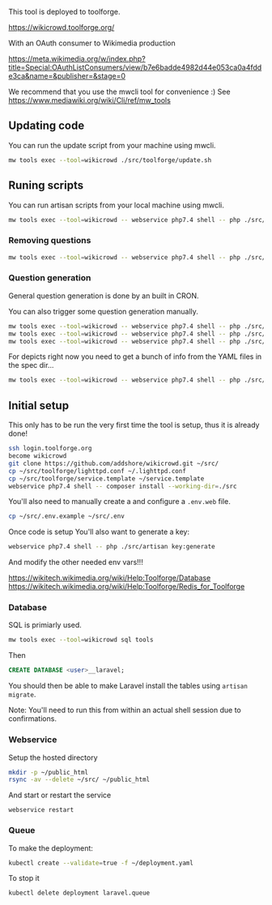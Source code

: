 This tool is deployed to toolforge.

https://wikicrowd.toolforge.org/

With an OAuth consumer to Wikimedia production

https://meta.wikimedia.org/w/index.php?title=Special:OAuthListConsumers/view/b7e6badde4982d44e053ca0a4fdde3ca&name=&publisher=&stage=0

We recommend that you use the mwcli tool for convenience :)
See https://www.mediawiki.org/wiki/Cli/ref/mw_tools

## Updating code

You can run the update script from your machine using mwcli.

```sh
mw tools exec --tool=wikicrowd ./src/toolforge/update.sh
```

## Runing scripts

You can run artisan scripts from your local machine using mwcli.

```sh
mw tools exec --tool=wikicrowd -- webservice php7.4 shell -- php ./src/artisan
```

### Removing questions

```sh
mw tools exec --tool=wikicrowd -- webservice php7.4 shell -- php ./src/artisan job:dispatchNow RemoveUnansweredQuestions depicts/Q34486
```

### Question generation

General question generation is done by an built in CRON.

You can also trigger some question generation manually.

```sh
mw tools exec --tool=wikicrowd -- webservice php7.4 shell -- php ./src/artisan job:dispatchNow GenerateAliasQuestions enwiki 200
mw tools exec --tool=wikicrowd -- webservice php7.4 shell -- php ./src/artisan job:dispatchNow GenerateAliasQuestions dewiki 100
mw tools exec --tool=wikicrowd -- webservice php7.4 shell -- php ./src/artisan job:dispatchNow GenerateAliasQuestions plwiki 100
```

For depicts right now you need to get a bunch of info from the YAML files in the spec dir...

```sh
mw tools exec --tool=wikicrowd -- webservice php7.4 shell -- php ./src/artisan job:dispatchNow GenerateDepictsQuestions Category:Gliders Category:Motorgliders "/(Videos|art|drawings|Models|engines|components|landing gear|views from|Orthophotos)/i" Q2165278 Glider 3
```

## Initial setup

This only has to be run the very first time the tool is setup, thus it is already done!

```sh
ssh login.toolforge.org
become wikicrowd
git clone https://github.com/addshore/wikicrowd.git ~/src/
cp ~/src/toolforge/lighttpd.conf ~/.lighttpd.conf
cp ~/src/toolforge/service.template ~/service.template
webservice php7.4 shell -- composer install --working-dir=./src
```

You'll also need to manually create a and configure a `.env.web` file.

```sh
cp ~/src/.env.example ~/src/.env
```

Once code is setup You'll also want to generate a key:

```sh
webservice php7.4 shell -- php ./src/artisan key:generate
```

And modify the other needed env vars!!!

https://wikitech.wikimedia.org/wiki/Help:Toolforge/Database
https://wikitech.wikimedia.org/wiki/Help:Toolforge/Redis_for_Toolforge

### Database

SQL is primiarly used.

```sh
mw tools exec --tool=wikicrowd sql tools
```

Then

```sql
CREATE DATABASE <user>__laravel;
```

You should then be able to make Laravel install the tables using `artisan migrate`.

Note: You'll need to run this from within an actual shell session due to confirmations.

### Webservice

Setup the hosted directory

```sh
mkdir -p ~/public_html
rsync -av --delete ~/src/ ~/public_html
```

And start or restart the service

```
webservice restart
```

### Queue

To make the deployment:

```sh
kubectl create --validate=true -f ~/deployment.yaml
```

To stop it

```sh
kubectl delete deployment laravel.queue
```

